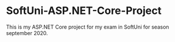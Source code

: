 # SoftUni-ASP.NET-Core-Project
This is my ASP.NET Core project for my exam in SoftUni for season september 2020.
